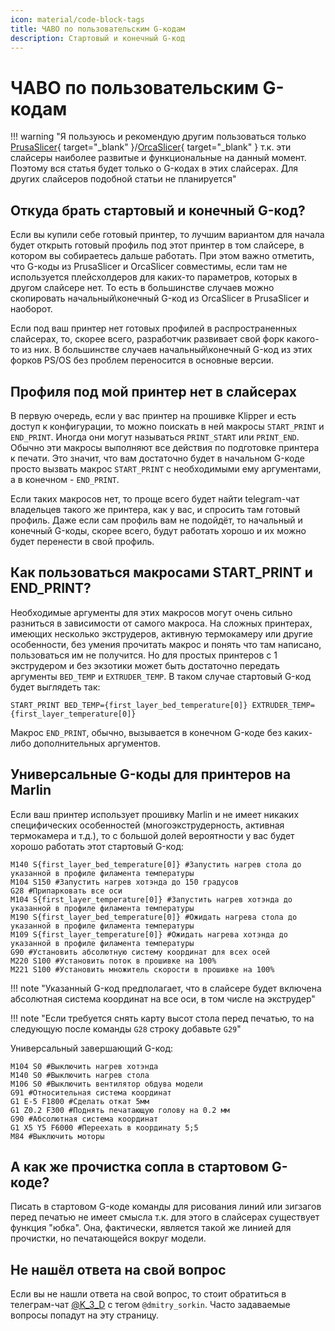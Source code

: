 ```yaml
---
icon: material/code-block-tags
title: ЧАВО по пользовательским G-кодам
description: Стартовый и конечный G-код
---
```


# ЧАВО по пользовательским G-кодам

!!! warning "Я пользуюсь и рекомендую другим пользоваться только [PrusaSlicer](https://github.com/prusa3d/prusaslicer/releases){ target="_blank" }/[OrcaSlicer](https://github.com/SoftFever/OrcaSlicer){ target="_blank" } т.к. эти слайсеры наиболее развитые и функциональные на данный момент. Поэтому вся статья будет только о G-кодах в этих слайсерах. Для других слайсеров подобной статьи не планируется"

## Откуда брать стартовый и конечный G-код?

Если вы купили себе готовый принтер, то лучшим вариантом для начала будет открыть готовый профиль под этот принтер в том слайсере, в котором вы собираетесь дальше работать. При этом важно отметить, что G-коды из PrusaSlicer и OrcaSlicer совместимы, если там не используется плейсхолдеров для каких-то параметров, которых в другом слайсере нет. То есть в большинстве случаев можно скопировать начальный\конечный G-код из OrcaSlicer в PrusaSlicer и наоборот.

Если под ваш принтер нет готовых профилей в распространенных слайсерах, то, скорее всего, разработчик развивает свой форк какого-то из них. В большинстве случаев начальный\конечный G-код из этих форков PS/OS без проблем переносится в основные версии.

## Профиля под мой принтер нет в слайсерах

В первую очередь, если у вас принтер на прошивке Klipper и есть доступ к конфигурации, то можно поискать в ней макросы `START_PRINT` и `END_PRINT`. Иногда они могут называться `PRINT_START` или `PRINT_END`. Обычно эти макросы выполняют все действия по подготовке принтера к печати. Это значит, что вам достаточно будет в начальном G-коде просто вызвать макрос `START_PRINT` с необходимыми ему аргументами, а в конечном - `END_PRINT`.

Если таких макросов нет, то проще всего будет найти telegram-чат владельцев такого же принтера, как у вас, и спросить там готовый профиль. Даже если сам профиль вам не подойдёт, то начальный и конечный G-коды, скорее всего, будут работать хорошо и их можно будет перенести в свой профиль.

## Как пользоваться макросами START_PRINT и END_PRINT?

Необходимые аргументы для этих макросов могут очень сильно разниться в зависимости от самого макроса. На сложных принтерах, имеющих несколько экструдеров, активную термокамеру или другие особенности, без умения прочитать макрос и понять что там написано, пользоваться им не получится. Но для простых принтеров с 1 экструдером и без экзотики может быть достаточно передать аргументы `BED_TEMP` и `EXTRUDER_TEMP`. В таком случае стартовый G-код будет выглядеть так:

```
START_PRINT BED_TEMP={first_layer_bed_temperature[0]} EXTRUDER_TEMP={first_layer_temperature[0]}
```

Макрос `END_PRINT`, обычно, вызывается в конечном G-коде без каких-либо дополнительных аргументов.

## Универсальные G-коды для принтеров на Marlin

Если ваш принтер использует прошивку Marlin и не имеет никаких специфических особенностей (многоэкструдерность, активная термокамера и т.д.), то с большой долей вероятности у вас будет хорошо работать этот стартовый G-код:

```
M140 S{first_layer_bed_temperature[0]} #Запустить нагрев стола до указанной в профиле филамента температуры
M104 S150 #Запустить нагрев хотэнда до 150 градусов
G28 #Припарковать все оси
M104 S{first_layer_temperature[0]} #Запустить нагрев хотэнда до указанной в профиле филамента температуры
M190 S{first_layer_bed_temperature[0]} #Ожидать нагрева стола до указанной в профиле филамента температуры
M109 S{first_layer_temperature[0]} #Ожидать нагрева хотэнда до указанной в профиле филамента температуры
G90 #Установить абсолютную систему координат для всех осей
M220 S100 #Установить поток в прошивке на 100%
M221 S100 #Установить множитель скорости в прошивке на 100%
```

!!! note "Указанный G-код предполагает, что в слайсере будет включена абсолютная система координат на все оси, в том числе на экструдер"

!!! note "Если требуется снять карту высот стола перед печатью, то на следующую после команды `G28` строку добавьте `G29`"

Универсальный завершающий G-код:

```
M104 S0 #Выключить нагрев хотэнда
M140 S0 #Выключить нагрев стола
M106 S0 #Выключить вентилятор обдува модели
G91 #Относительная система координат
G1 E-5 F1800 #Сделать откат 5мм
G1 Z0.2 F300 #Поднять печатающую голову на 0.2 мм
G90 #Абсолютная система координат
G1 X5 Y5 F6000 #Переехать в координату 5;5
M84 #Выключить моторы
```

## А как же прочистка сопла в стартовом G-коде?

Писать в стартовом G-коде команды для рисования линий или зигзагов перед печатью не имеет смысла т.к. для этого в слайсерах существует функция "юбка". Она, фактически, является такой же линией для прочистки, но печатающейся вокруг модели.

## Не нашёл ответа на свой вопрос

Если вы не нашли ответа на свой вопрос, то стоит обратиться в телеграм-чат [@K_3_D](https://t.me/K_3_D) с тегом `@dmitry_sorkin`. Часто задаваемые вопросы попадут на эту страницу.